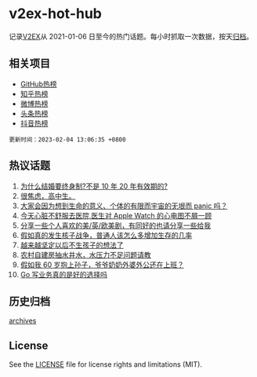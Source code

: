 # v2ex-hot-hub

 记录[V2EX](https://www.v2ex.com/)从 2021-01-06 日至今的热门话题。每小时抓取一次数据，按天[归档](archives)。
 
 ## 相关项目

- [GitHub热榜](https://github.com/lonnyzhang423/github-hot-hub)
- [知乎热榜](https://github.com/lonnyzhang423/zhihu-hot-hub)
- [微博热榜](https://github.com/lonnyzhang423/weibo-hot-hub)
- [头条热榜](https://github.com/lonnyzhang423/toutiao-hot-hub)
- [抖音热榜](https://github.com/lonnyzhang423/douyin-hot-hub)


 `更新时间：2023-02-04 13:06:35 +0800`

## 热议话题

1. [为什么结婚要终身制?不是 10 年 20 年有效期的?](https://www.v2ex.com/t/912854)
1. [很焦虑，高中生。](https://www.v2ex.com/t/913073)
1. [大家会因为想到生命的意义、个体的有限而宇宙的无垠而 panic 吗？](https://www.v2ex.com/t/912867)
1. [今天心脏不舒服去医院,医生对 Apple Watch 的心电图不屑一顾](https://www.v2ex.com/t/913069)
1. [分享一些个人喜欢的美/英/欧美剧，有同好的也请分享一些给我](https://www.v2ex.com/t/912878)
1. [假如真的发生核子战争，普通人该怎么多增加生存的几率](https://www.v2ex.com/t/912870)
1. [越来越坚定以后不生孩子的想法了](https://www.v2ex.com/t/912898)
1. [农村自建房抽水井水，水压力不足问题请教](https://www.v2ex.com/t/912864)
1. [假如我 60 岁抱上孙子，爷爷奶奶外婆外公还在上班？](https://www.v2ex.com/t/912879)
1. [Go 写业务真的是好的选择吗](https://www.v2ex.com/t/912958)

## 历史归档

[archives](archives)

## License

See the [LICENSE](LICENSE) file for license rights and limitations (MIT).

